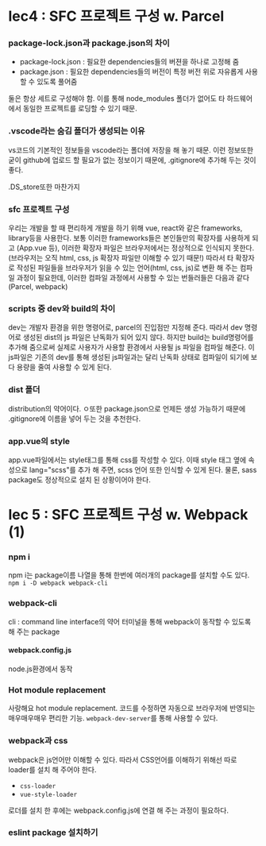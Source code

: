 # lec4 : SFC 프로젝트 구성 w. Parcel

### package-lock.json과 package.json의 차이

- package-lock.json : 필요한 dependencies들의 버젼을 하나로 고정해 줌
- package.json : 필요한 dependencies들의 버전이 특정 버전 위로 자유롭게 사용할 수 있도록 풀어줌

둘은 항상 세트로 구성해야 함. 이를 통해 node_modules 폴더가 없어도 타 하드웨어에서 동일한 프로젝트를 로딩할 수 있기 때문.

### .vscode라는 숨김 폴더가 생성되는 이유

vs코드의 기본적인 정보들을 vscode라는 폴더에 저장을 해 놓기 때문.
이런 정보또한 굳이 github에 업로드 할 필요가 없는 정보이기 때문에, .gitignore에 추가해 두는 것이 좋다.

.DS_store또한 마찬가지

### sfc 프로젝트 구성

우리는 개발을 할 때 편리하게 개발을 하기 위해 vue, react와 같은 frameworks, library등을 사용한다.
보통 이러한 frameworks들은 본인들만의 확장자를 사용하게 되고 (App.vue 등), 이러한 확장자 파일은 브라우저에서는 정상적으로 인식되지 못한다.
(브라우저는 오직 html, css, js 확장자 파일만 이해할 수 있기 때문!)
따라서 타 확장자로 작성된 파일들을 브라우저가 읽을 수 있는 언어(html, css, js)로 변환 해 주는 컴파일 과정이 필요한데,
이러한 컴파일 과정에서 사용할 수 있는 번들러들은 다음과 같다 (Parcel, webpack)

### scripts 중 dev와 build의 차이

dev는 개발자 환경을 위한 명령어로, parcel의 진입점만 지정해 준다. 따라서 dev 명령어로 생성된 dist의 js 파일은 난독화가 되어 있지 않다.
하지만 build는 build명령어를 추가해 줌으로써 실제로 사용자가 사용할 환경에서 사용될 js 파일을 컴파일 해준다. 이 js파일은 기존의 dev를 통해 생성된 js파일과는 달리 난독화 상태로 컴파일이 되기에 보다 용량을 줄여 사용할 수 있게 된다.

### dist 폴더

distribution의 약어이다.
ㅇ또한 package.json으로 언제든 생성 가능하기 때문에 .gitignore에 이름을 넣어 두는 것을 추천한다.

### app.vue의 style

app.vue파일에서는 style태그를 통해 css를 작성할 수 있다.
이때 style 태그 옆에 속성으로 lang="scss"를 추가 해 주면, scss 언어 또한 인식할 수 있게 된다.
물론, sass package도 정상적으로 설치 된 상황이어야 한다.

# lec 5 : SFC 프로젝트 구성 w. Webpack (1)

### npm i

npm i는 package이름 나열을 통해 한번에 여러개의 package를 설치할 수도 있다.
`npm i -D webpack webpack-cli`

### webpack-cli

cli : command line interface의 약어
터미널을 통해 webpack이 동작할 수 있도록 해 주는 package

#### webpack.config.js

node.js환경에서 동작

### Hot module replacement

사랑해요 hot module replacement.
코드를 수정하면 자동으로 브라우저에 반영되는 매우매우매우 편리한 기능.
`webpack-dev-server`를 통해 사용할 수 있다.

### webpack과 css

webpack은 js언어만 이해할 수 있다. 따라서 CSS언어를 이해하기 위해선 따로 loader를 설치 해 주어야 한다.

- `css-loader`
- `vue-style-loader`

로더를 설치 한 후에는 webpack.config.js에 연결 해 주는 과정이 필요하다.

### eslint package 설치하기


